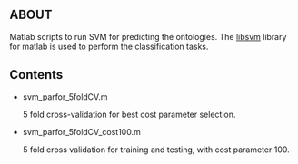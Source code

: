 **ABOUT**
-------------
Matlab scripts to run SVM for predicting the ontologies. The [libsvm](http://www.csie.ntu.edu.tw/~cjlin/libsvm/) library 
for matlab is used to perform the classification tasks.

**Contents**
-------------
* svm_parfor_5foldCV.m

  5 fold cross-validation for best cost parameter selection. 
  
* svm_parfor_5foldCV_cost100.m 

  5 fold cross validation for training and testing, with cost parameter 100. 
  
  
